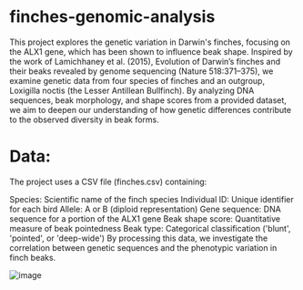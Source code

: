 # finches-genomic-analysis
This project explores the genetic variation in Darwin's finches, focusing on the ALX1 gene, which has been shown to influence beak shape.
Inspired by the work of Lamichhaney et al. (2015), Evolution of Darwin’s finches and their beaks revealed by genome sequencing (Nature 518:371–375), we examine genetic data from four species of finches and an outgroup, Loxigilla noctis (the Lesser Antillean Bullfinch). By analyzing DNA sequences, beak morphology, and shape scores from a provided dataset, we aim to deepen our understanding of how genetic differences contribute to the observed diversity in beak forms.

# Data:
The project uses a CSV file (finches.csv) containing:

Species: Scientific name of the finch species
Individual ID: Unique identifier for each bird
Allele: A or B (diploid representation)
Gene sequence: DNA sequence for a portion of the ALX1 gene
Beak shape score: Quantitative measure of beak pointedness
Beak type: Categorical classification ('blunt', 'pointed', or 'deep-wide')
By processing this data, we investigate the correlation between genetic sequences and the phenotypic variation in finch beaks.

![image](https://github.com/user-attachments/assets/2d814065-53d2-4596-b326-4dba0921c7c3)
